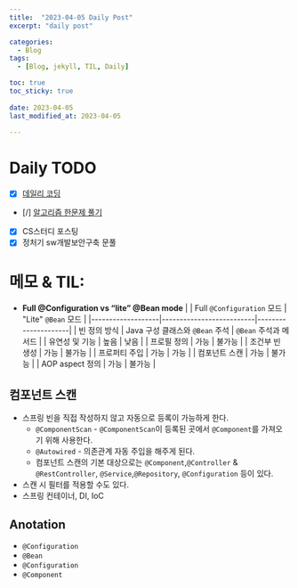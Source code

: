 ```yaml
---
title:  "2023-04-05 Daily Post"
excerpt: "daily post"

categories:
  - Blog
tags:
  - [Blog, jekyll, TIL, Daily]

toc: true
toc_sticky: true
 
date: 2023-04-05
last_modified_at: 2023-04-05

---
```


# Daily TODO

- [x] [데일리 코딩](https://urclass.codestates.com/classroom/33)
- [/] [알고리즘 한문제 풀기](https://www.acmicpc.net/problem/12886)
- [x] CS스터디 포스팅
- [x] 정처기 sw개발보안구축 문풀

# 메모 & TIL: 


- **Full @Configuration vs “lite” @Bean mode**
|                   | Full `@Configuration` 모드 | "Lite" `@Bean` 모드 |
|-------------------|--------------------------|---------------------|
| 빈 정의 방식      | Java 구성 클래스와 `@Bean` 주석 | `@Bean` 주석과 메서드 |
| 유연성 및 기능    | 높음                     | 낮음                |
| 프로필 정의       | 가능                     | 불가능              |
| 조건부 빈 생성    | 가능                     | 불가능              |
| 프로퍼티 주입     | 가능                     | 가능                |
| 컴포넌트 스캔     | 가능                     | 불가능              |
| AOP aspect 정의   | 가능                     | 불가능              |


## 컴포넌트 스캔

- 스프링 빈을 직접 작성하지 않고 자동으로 등록이 가능하게 한다.
	- `@ComponentScan` - `@ComponentScan`이 등록된 곳에서 `@Component`를 가져오기 위해 사용한다.
	- `@Autowired` - 의존관계 자동 주입을 해주게 된다.
	- 컴포넌트 스캔의 기본 대상으로는 `@Component`,`@Controller` & `@RestController`, `@Service`,`@Repository`, `@Configuration` 등이 있다.
- 스캔 시 필터를 적용할 수도 있다.
- 스프링 컨테이너, DI, IoC

## Anotation
- `@Configuration`
- `@Bean`
- `@Configuration`
- `@Component`
